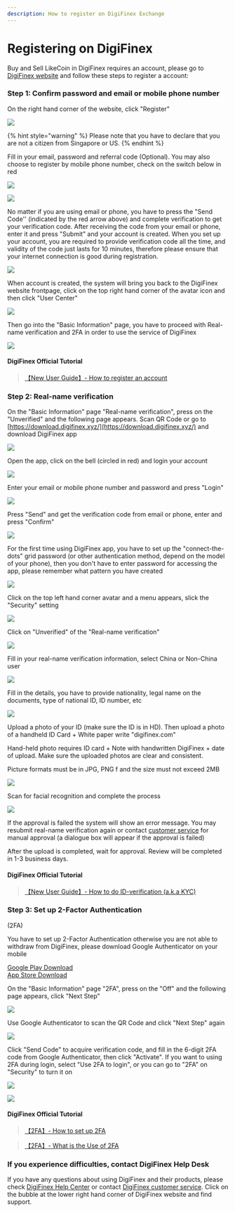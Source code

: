 ```yaml
---
description: How to register on DigiFinex Exchange
---
```


# Registering on DigiFinex

Buy and Sell LikeCoin in DigiFinex requires an account, please go to [DigiFinex website](https://www.digifinex.com/zh-cn/?ts=1597115837) and follow these steps to register a account:



### Step 1: Confirm password and email or mobile phone number

On the right hand corner of the website, click "Register"

![](../../.gitbook/assets/digifinex-1-en.png)

{% hint style="warning" %}
Please note that you have to declare that you are not a citizen from Singapore or US.
{% endhint %}

Fill in your email, password and referral code \(Optional\). You may also choose to register by mobile phone number, check on the switch below in red

![](../../.gitbook/assets/digifinex-2-en.png)

![](../../.gitbook/assets/digifinex-3-en.png)

No matter if you are using email or phone, you have to press the "Send Code'' \(indicated by the red arrow above\) and complete verification to get your verification code. After receiving the code from your email or phone,  enter it and press "Submit" and your account is created. When you set up your account, you are required to provide verification code all the time, and validity of the code just lasts for 10 minutes, therefore please ensure that your internet connection is good during registration.

![](../../.gitbook/assets/digifinex-4-en.png)

When account is created, the system will bring you back to the DigiFinex website frontpage, click on the top right hand corner of the avatar icon and then click "User Center"

![](../../.gitbook/assets/digifinex-5-en.png)

Then go into the "Basic Information" page, you have to proceed with Real-name verification and 2FA in order to use the service of DigiFinex

![](../../.gitbook/assets/digifinex-6-en.png)

#### DigiFinex Official Tutorial

> [【New User Guide】- How to register an account](https://digifinex.zendesk.com/hc/en-us/articles/360006576493--New-User-Guide-How-to-register-an-account)

### Step 2: Real-name verification <a id="2"></a>

On the "Basic Information" page "Real-name verification", press on the "Unverified" and the following page appears. Scan QR Code or go to [https://download.digifinex.xyz/](https://download.digifinex.xyz/) and download DigiFinex app

![](../../.gitbook/assets/digifinex-11-en.png)

Open the app, click on the bell \(circled in red\) and login your account

![](../../.gitbook/assets/digifinex-mobile-1.png)

Enter your email or mobile phone number and password and press "Login"

![](../../.gitbook/assets/digifinex-mobile-2.png)



Press "Send" and get the verification code from email or phone, enter and press "Confirm"

![](../../.gitbook/assets/digifinex-mobile-3.png)

For the first time using DigiFinex app, you have to set up the "connect-the-dots" grid password \(or other authentication method, depend on the model of your phone\), then you don't have to enter password for accessing the app, please remember what pattern you have created



![](../../.gitbook/assets/digifinex-mobile-4.png)

Click on the top left hand corner avatar and a menu appears, slick the "Security" setting

![](../../.gitbook/assets/digifinex-mobile-5.png)

Click on "Unverified" of the "Real-name verification" 

![](../../.gitbook/assets/digifinex-mobile-6.png)

Fill in your real-name verification information, select China or Non-China user

![](../../.gitbook/assets/digifinex-mobile-7.png)

Fill in the details, you have to provide nationality, legal name on the documents, type of national ID,  ID number, etc

![](../../.gitbook/assets/digifinex-mobile-8.png)

Upload a photo of your ID \(make sure the ID is in HD\). Then upload a photo of a handheld ID Card + White paper write "digifinex.com"

Hand-held photo requires ID card + Note with handwritten DigiFinex + date of upload. Make sure the uploaded photos are clear and consistent. 

Picture formats must be in JPG, PNG f and the size must not exceed 2MB

![](../../.gitbook/assets/mceclip1.png)

Scan for facial recognition and complete the process

![](../../.gitbook/assets/shi-ming-ren-zheng-yuan-tu-560-tu-.jpg)

If the approval is failed the system will show an error message. You may resubmit real-name verification again or contact [customer service](https://digifinex.zendesk.com/hc/en-us/articles/360000525241-How-to-get-help-for-the-Customer-Service) for manual approval \(a dialogue box will appear if the approval is failed\)

After the upload is completed, wait for approval. Review will be completed in 1-3 business days.

#### DigiFinex Official Tutorial

> [【New User Guide】- How to do ID-verification \(a.k.a KYC\)](https://digifinex.zendesk.com/hc/en-us/articles/360006473334--New-User-Guide-How-to-do-ID-verification-a-k-a-KYC-)

### Step 3: Set up 2-Factor Authentication \(2FA\) <a id="3-google-"></a>

You have to set up 2-Factor Authentication otherwise you are not able to withdraw from DigiFinex, please download Google Authenticator on your mobile

[Google Play Download](https://play.google.com/store/apps/details?id=com.google.android.apps.authenticator2&hl=zh_TW)  
[App Store Download](https://apps.apple.com/hk/app/google-authenticator/id388497605)

On the "Basic Information" page "2FA", press on the "Off" and the following page appears, click "Next Step"

![](../../.gitbook/assets/digifinex-7-en.png)

Use Google Authenticator to scan the QR Code and click "Next Step" again

![](../../.gitbook/assets/digifinex-8-en.png)

Click "Send Code" to acquire verification code, and fill in the 6-digit 2FA code from Google Authenticator, then click "Activate". If you want to using 2FA during login, select "Use 2FA to login", or you can go to "2FA" on "Security" to turn it on



![](../../.gitbook/assets/digifinex-9-en.png)

![](../../.gitbook/assets/digifinex-10-en.png)

#### DigiFinex Official Tutorial

> [【2FA】- How to set up 2FA](https://digifinex.zendesk.com/hc/en-us/articles/360007869553--2FA-How-to-set-up-2FA)

> [【2FA】- What is the Use of 2FA](https://digifinex.zendesk.com/hc/en-us/articles/360000511061--2FA-What-is-the-Use-of-2FA)

### If you experience difficulties, contact DigiFinex Help Desk

If you have any questions about using DigiFinex and their products,  please check [DigiFinex Help Center](https://digifinex.zendesk.com/hc/en-us) or contact [DigiFinex customer service](https://digifinex.zendesk.com/hc/en-us/articles/360000525241-How-to-get-help-for-the-Customer-Service). Click on the bubble at the lower right hand corner of DigiFinex website and find support.


